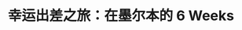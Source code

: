 ---
layout: photo2
title: 幸运出差之旅：在墨尔本的 6 Weeks
iCloud: B0QGWZuqDGqbrOR
cover: https://o7mw3gkkh.qnssl.com/images/2017/04/1492304216368.png
categories: [生活]
tags: [Melbourne, 出差, 滤镜]
published: True
---